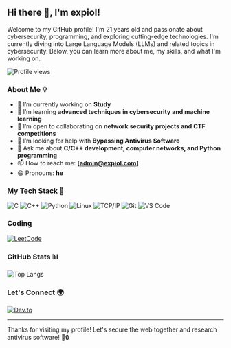 ## Hi there 👋, I'm expiol!

Welcome to my GitHub profile! I'm 21 years old and passionate about cybersecurity, programming, and exploring cutting-edge technologies. I'm currently diving into Large Language Models (LLMs) and related topics in cybersecurity. Below, you can learn more about me, my skills, and what I'm working on.

![Profile views](https://visitor-badge.laobi.icu/badge?page_id=expiol)

### About Me 💡
- 🔭 I’m currently working on **Study**
- 🌱 I’m learning **advanced techniques in cybersecurity and machine learning**
- 👯 I’m open to collaborating on **network security projects and CTF competitions**
- 🤔 I’m looking for help with **Bypassing Antivirus Software**
- 💬 Ask me about **C/C++ development, computer networks, and Python programming**
- 📫 How to reach me: **[admin@expiol.com]**
- 😄 Pronouns: **he**

### My Tech Stack 🚀
![C](https://img.shields.io/badge/-C-A8B9CC?style=flat-square&logo=c&logoColor=white)
![C++](https://img.shields.io/badge/-C++-00599C?style=flat-square&logo=c%2B%2B&logoColor=white)
![Python](https://img.shields.io/badge/-Python-3776AB?style=flat-square&logo=python&logoColor=white)
![Linux](https://img.shields.io/badge/-Linux-FCC624?style=flat-square&logo=linux&logoColor=black)
![TCP/IP](https://img.shields.io/badge/-TCP/IP-0099CC?style=flat-square)
![Git](https://img.shields.io/badge/-Git-F05032?style=flat-square&logo=git&logoColor=white)
![VS Code](https://img.shields.io/badge/-VS%20Code-007ACC?style=flat-square&logo=visual-studio-code)
### Coding

[![LeetCode](https://leetcard.jacoblin.cool/magical-nashoys?site=cn&theme=dark)](https://leetcode.cn/u/magical-nashoys/)
### GitHub Stats 📊

![Top Langs](https://github-readme-stats.vercel.app/api/top-langs/?username=expiol&layout=compact&theme=tokyonight)

### Let's Connect 🌍
[![Dev.to](https://img.shields.io/badge/-Dev.to-black?style=flat-square&logo=dev.to)](https://dev.to/expiol)

---

Thanks for visiting my profile! Let's secure the web together and research antivirus software! 🚀🔒
